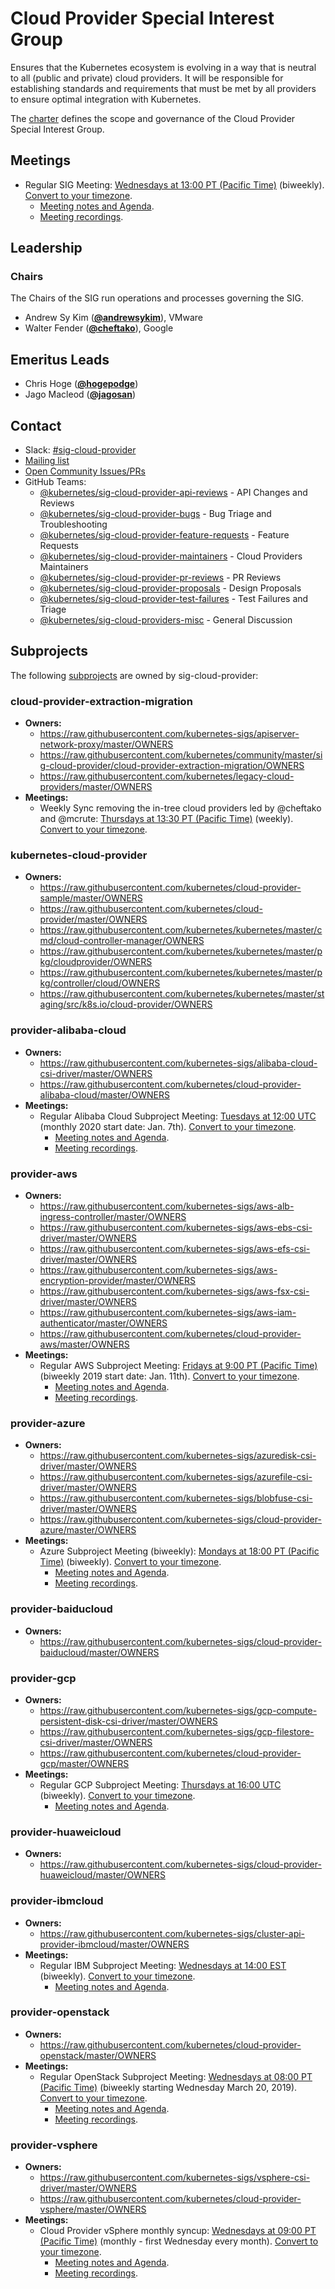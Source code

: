 <!---
This is an autogenerated file!

Please do not edit this file directly, but instead make changes to the
sigs.yaml file in the project root.

To understand how this file is generated, see https://git.k8s.io/community/generator/README.md
--->
# Cloud Provider Special Interest Group

Ensures that the Kubernetes ecosystem is evolving in a way that is neutral to all (public and private) cloud providers. It will be responsible for establishing standards and requirements that must be met by all providers to ensure optimal integration with Kubernetes.

The [charter](CHARTER.md) defines the scope and governance of the Cloud Provider Special Interest Group.

## Meetings
* Regular SIG Meeting: [Wednesdays at 13:00 PT (Pacific Time)](https://zoom.us/j/508079177) (biweekly). [Convert to your timezone](http://www.thetimezoneconverter.com/?t=13:00&tz=PT%20%28Pacific%20Time%29).
  * [Meeting notes and Agenda](https://docs.google.com/document/d/1OZE-ub-v6B8y-GuaWejL-vU_f9jsjBbrim4LtTfxssw/edit#heading=h.w7i4ksrweimp).
  * [Meeting recordings](https://www.youtube.com/playlist?list=PL69nYSiGNLP3dXLcYbRKCbpPCN-8CDFAB).

## Leadership

### Chairs
The Chairs of the SIG run operations and processes governing the SIG.

* Andrew Sy Kim (**[@andrewsykim](https://github.com/andrewsykim)**), VMware
* Walter Fender (**[@cheftako](https://github.com/cheftako)**), Google

## Emeritus Leads

* Chris Hoge (**[@hogepodge](https://github.com/hogepodge)**)
* Jago Macleod (**[@jagosan](https://github.com/jagosan)**)

## Contact
- Slack: [#sig-cloud-provider](https://kubernetes.slack.com/messages/sig-cloud-provider)
- [Mailing list](https://groups.google.com/forum/#!forum/kubernetes-sig-cloud-provider)
- [Open Community Issues/PRs](https://github.com/kubernetes/community/labels/sig%2Fcloud-provider)
- GitHub Teams:
    - [@kubernetes/sig-cloud-provider-api-reviews](https://github.com/orgs/kubernetes/teams/sig-cloud-provider-api-reviews) - API Changes and Reviews
    - [@kubernetes/sig-cloud-provider-bugs](https://github.com/orgs/kubernetes/teams/sig-cloud-provider-bugs) - Bug Triage and Troubleshooting
    - [@kubernetes/sig-cloud-provider-feature-requests](https://github.com/orgs/kubernetes/teams/sig-cloud-provider-feature-requests) - Feature Requests
    - [@kubernetes/sig-cloud-provider-maintainers](https://github.com/orgs/kubernetes/teams/sig-cloud-provider-maintainers) - Cloud Providers Maintainers
    - [@kubernetes/sig-cloud-provider-pr-reviews](https://github.com/orgs/kubernetes/teams/sig-cloud-provider-pr-reviews) - PR Reviews
    - [@kubernetes/sig-cloud-provider-proposals](https://github.com/orgs/kubernetes/teams/sig-cloud-provider-proposals) - Design Proposals
    - [@kubernetes/sig-cloud-provider-test-failures](https://github.com/orgs/kubernetes/teams/sig-cloud-provider-test-failures) - Test Failures and Triage
    - [@kubernetes/sig-cloud-providers-misc](https://github.com/orgs/kubernetes/teams/sig-cloud-providers-misc) - General Discussion

## Subprojects

The following [subprojects][subproject-definition] are owned by sig-cloud-provider:
### cloud-provider-extraction-migration
- **Owners:**
  - https://raw.githubusercontent.com/kubernetes-sigs/apiserver-network-proxy/master/OWNERS
  - https://raw.githubusercontent.com/kubernetes/community/master/sig-cloud-provider/cloud-provider-extraction-migration/OWNERS
  - https://raw.githubusercontent.com/kubernetes/legacy-cloud-providers/master/OWNERS
- **Meetings:**
  - Weekly Sync removing the in-tree cloud providers led by @cheftako and @mcrute: [Thursdays at 13:30 PT (Pacific Time)](https://docs.google.com/document/d/1KLsGGzNXQbsPeELCeF_q-f0h0CEGSe20xiwvcR2NlYM/edit) (weekly). [Convert to your timezone](http://www.thetimezoneconverter.com/?t=13:30&tz=PT%20%28Pacific%20Time%29).
### kubernetes-cloud-provider
- **Owners:**
  - https://raw.githubusercontent.com/kubernetes/cloud-provider-sample/master/OWNERS
  - https://raw.githubusercontent.com/kubernetes/cloud-provider/master/OWNERS
  - https://raw.githubusercontent.com/kubernetes/kubernetes/master/cmd/cloud-controller-manager/OWNERS
  - https://raw.githubusercontent.com/kubernetes/kubernetes/master/pkg/cloudprovider/OWNERS
  - https://raw.githubusercontent.com/kubernetes/kubernetes/master/pkg/controller/cloud/OWNERS
  - https://raw.githubusercontent.com/kubernetes/kubernetes/master/staging/src/k8s.io/cloud-provider/OWNERS
### provider-alibaba-cloud
- **Owners:**
  - https://raw.githubusercontent.com/kubernetes-sigs/alibaba-cloud-csi-driver/master/OWNERS
  - https://raw.githubusercontent.com/kubernetes/cloud-provider-alibaba-cloud/master/OWNERS
- **Meetings:**
  - Regular Alibaba Cloud Subproject Meeting: [Tuesdays at 12:00 UTC](https://docs.google.com/document/d/1FQx0BPlkkl1Bn0c9ocVBxYIKojpmrS1CFP5h0DI68AE/edit) (monthly 2020 start date: Jan. 7th). [Convert to your timezone](http://www.thetimezoneconverter.com/?t=12:00&tz=UTC).
    - [Meeting notes and Agenda](https://docs.google.com/document/d/1x7E2Brzx8rAEI4IIsfOZuZUBIf-J4NTIGuDaKb8z_sM/edit).
    - [Meeting recordings](https://www.youtube.com/playlist?list=PLWpmsLfcyyD7HAhlLTuwmI9KWuoiaN9nO).
### provider-aws
- **Owners:**
  - https://raw.githubusercontent.com/kubernetes-sigs/aws-alb-ingress-controller/master/OWNERS
  - https://raw.githubusercontent.com/kubernetes-sigs/aws-ebs-csi-driver/master/OWNERS
  - https://raw.githubusercontent.com/kubernetes-sigs/aws-efs-csi-driver/master/OWNERS
  - https://raw.githubusercontent.com/kubernetes-sigs/aws-encryption-provider/master/OWNERS
  - https://raw.githubusercontent.com/kubernetes-sigs/aws-fsx-csi-driver/master/OWNERS
  - https://raw.githubusercontent.com/kubernetes-sigs/aws-iam-authenticator/master/OWNERS
  - https://raw.githubusercontent.com/kubernetes/cloud-provider-aws/master/OWNERS
- **Meetings:**
  - Regular AWS Subproject Meeting: [Fridays at 9:00 PT (Pacific Time)](https://zoom.us/my/k8ssigaws) (biweekly 2019 start date: Jan. 11th). [Convert to your timezone](http://www.thetimezoneconverter.com/?t=9:00&tz=PT%20%28Pacific%20Time%29).
    - [Meeting notes and Agenda](https://docs.google.com/document/d/1-i0xQidlXnFEP9fXHWkBxqySkXwJnrGJP9OGyP2_P14/edit).
    - [Meeting recordings](https://www.youtube.com/playlist?list=PL69nYSiGNLP29DzPOBBaJi-SO3AQ_b4HC).
### provider-azure
- **Owners:**
  - https://raw.githubusercontent.com/kubernetes-sigs/azuredisk-csi-driver/master/OWNERS
  - https://raw.githubusercontent.com/kubernetes-sigs/azurefile-csi-driver/master/OWNERS
  - https://raw.githubusercontent.com/kubernetes-sigs/blobfuse-csi-driver/master/OWNERS
  - https://raw.githubusercontent.com/kubernetes-sigs/cloud-provider-azure/master/OWNERS
- **Meetings:**
  - Azure Subproject Meeting (biweekly): [Mondays at 18:00 PT (Pacific Time)](https://zoom.us/j/586836662) (biweekly). [Convert to your timezone](http://www.thetimezoneconverter.com/?t=18:00&tz=PT%20%28Pacific%20Time%29).
    - [Meeting notes and Agenda](https://docs.google.com/document/d/1SpxvmOgHDhnA72Z0lbhBffrfe9inQxZkU9xqlafOW9k/edit).
    - [Meeting recordings](https://www.youtube.com/watch?v=yQLeUKi_dwg&list=PL69nYSiGNLP2JNdHwB8GxRs2mikK7zyc4).
### provider-baiducloud
- **Owners:**
  - https://raw.githubusercontent.com/kubernetes-sigs/cloud-provider-baiducloud/master/OWNERS
### provider-gcp
- **Owners:**
  - https://raw.githubusercontent.com/kubernetes-sigs/gcp-compute-persistent-disk-csi-driver/master/OWNERS
  - https://raw.githubusercontent.com/kubernetes-sigs/gcp-filestore-csi-driver/master/OWNERS
  - https://raw.githubusercontent.com/kubernetes/cloud-provider-gcp/master/OWNERS
- **Meetings:**
  - Regular GCP Subproject Meeting: [Thursdays at 16:00 UTC](https://docs.google.com/document/d/1FQx0BPlkkl1Bn0c9ocVBxYIKojpmrS1CFP5h0DI68AE/edit) (biweekly). [Convert to your timezone](http://www.thetimezoneconverter.com/?t=16:00&tz=UTC).
    - [Meeting notes and Agenda](https://docs.google.com/document/d/1mtmwZ4oVSSWhbEw8Lfzvc7ig84qxUpdK6uHyJp8rSGU/edit).
### provider-huaweicloud
- **Owners:**
  - https://raw.githubusercontent.com/kubernetes-sigs/cloud-provider-huaweicloud/master/OWNERS
### provider-ibmcloud
- **Owners:**
  - https://raw.githubusercontent.com/kubernetes-sigs/cluster-api-provider-ibmcloud/master/OWNERS
- **Meetings:**
  - Regular IBM Subproject Meeting: [Wednesdays at 14:00 EST](https://zoom.us/j/9392903494) (biweekly). [Convert to your timezone](http://www.thetimezoneconverter.com/?t=14:00&tz=EST).
    - [Meeting notes and Agenda](https://docs.google.com/document/d/1qd_LTu5GFaxUhSWTHigowHt3XwjJVf1L57kupj8lnwg/edit).
### provider-openstack
- **Owners:**
  - https://raw.githubusercontent.com/kubernetes/cloud-provider-openstack/master/OWNERS
- **Meetings:**
  - Regular OpenStack Subproject Meeting: [Wednesdays at 08:00 PT (Pacific Time)](https://docs.google.com/document/d/1bW3j4hFN4D8rv2LFv-DybB3gcE5ISAaOO_OpvDCgrGg/edit) (biweekly starting Wednesday March 20, 2019). [Convert to your timezone](http://www.thetimezoneconverter.com/?t=08:00&tz=PT%20%28Pacific%20Time%29).
    - [Meeting notes and Agenda](https://docs.google.com/document/d/15UwgLbEyZyXXxVtsThcSuPiJru4CuqU9p3ttZSfTaY4/edit).
    - [Meeting recordings](https://www.youtube.com/watch?v=iCfUx7ilh0E&list=PL69nYSiGNLP20iTSChQ_i2QQmTBl3M7ax).
### provider-vsphere
- **Owners:**
  - https://raw.githubusercontent.com/kubernetes-sigs/vsphere-csi-driver/master/OWNERS
  - https://raw.githubusercontent.com/kubernetes/cloud-provider-vsphere/master/OWNERS
- **Meetings:**
  - Cloud Provider vSphere monthly syncup: [Wednesdays at 09:00 PT (Pacific Time)](https://zoom.us/j/584244729) (monthly - first Wednesday every month). [Convert to your timezone](http://www.thetimezoneconverter.com/?t=09:00&tz=PT%20%28Pacific%20Time%29).
    - [Meeting notes and Agenda](https://docs.google.com/document/d/1B0NmmKVh8Ea5hnNsbUsJC7ZyNCsq_6NXl5hRdcHlJgY/edit?usp=sharing).
    - [Meeting recordings](https://www.youtube.com/playlist?list=PLutJyDdkKQIpOT4bOfuO3MEMHvU1tRqyR).

[subproject-definition]: https://github.com/kubernetes/community/blob/master/governance.md#subprojects
<!-- BEGIN CUSTOM CONTENT -->

<!-- END CUSTOM CONTENT -->
